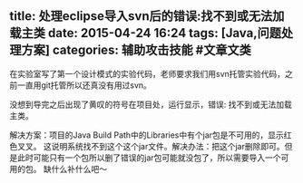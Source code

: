 title: 处理eclipse导入svn后的错误:找不到或无法加载主类
date: 2015-04-24 16:24
tags: [Java,问题处理方案]
categories: 辅助攻击技能 #文章文类
---

在实验室写了第一个设计模式的实验代码，老师要求我们用svn托管实验代码，之前一直用git托管所以还真没有用过svn。

没想到导完之后出现了黄叹的符号在项目处，运行显示，错误: 找不到或无法加载主类。

解决方案：项目的Java Build Path中的Libraries中有个jar包是不可用的，显示红色叉叉。
		这说明系统找不到这个这个jar文件。解决办法：把这个jar删除即可。但是此时可能只有一个包所以删了错误的jar包可能就没包了，所以需要导入一个可用的包。
		缺什么补什么吧～


